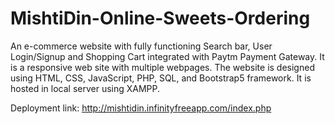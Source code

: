 # MishtiDin-Online-Sweets-Ordering
An e-commerce website with fully functioning Search bar, User Login/Signup and Shopping Cart integrated with Paytm Payment Gateway.
It is a responsive web site with multiple webpages.
The website is designed using HTML, CSS, JavaScript, PHP, SQL, and  Bootstrap5 framework.
It is hosted in local server using XAMPP.

Deployment link: http://mishtidin.infinityfreeapp.com/index.php
